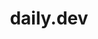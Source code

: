---
facebook: https://facebook.com/dailydotdev
git: https://github.com/dailydotdev/daily
instagram: https://instagram.com/dailydotdev
logohandle: dailydev
sort: daily
title: daily.dev
twitter: https://x.com/dailydotdev
website: https://daily.dev/
---